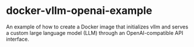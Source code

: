 # docker-vllm-openai-example
An example of how to create a Docker image that initializes vllm and serves a custom large language model (LLM) through an OpenAI-compatible API interface. 

